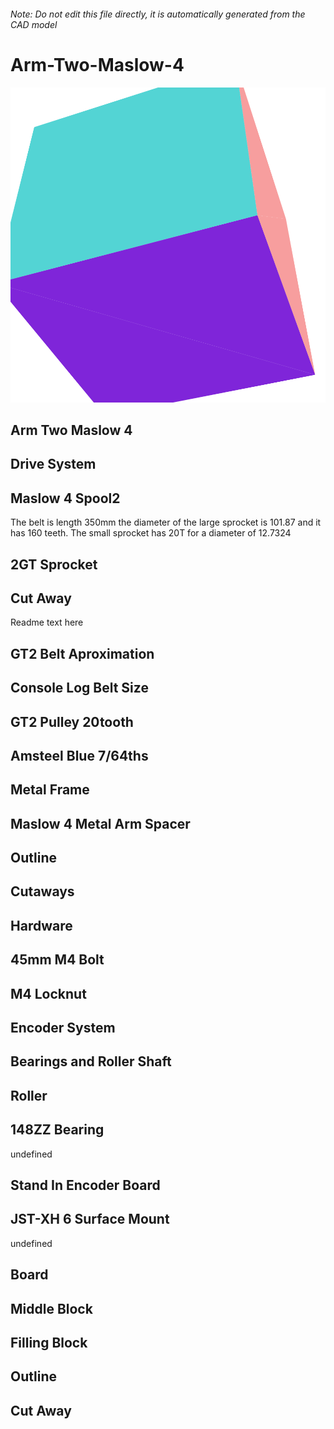 ###### Note: Do not edit this file directly, it is automatically generated from the CAD model

# Arm-Two-Maslow-4

![](/project.svg)

## Arm Two Maslow 4


## Drive System


## Maslow 4 Spool2


The belt is length 350mm the diameter of the large sprocket is 101.87 and it has 160 teeth. The small sprocket has 20T for a diameter of 12.7324


## 2GT Sprocket


## Cut Away


Readme text here


## GT2 Belt Aproximation 


## Console Log Belt Size


## GT2 Pulley 20tooth


## Amsteel Blue 7/64ths


## Metal Frame


## Maslow 4 Metal Arm Spacer


## Outline


## Cutaways


## Hardware


## 45mm M4 Bolt


## M4 Locknut


## Encoder System


## Bearings and Roller Shaft


## Roller


## 148ZZ Bearing


undefined


## Stand In Encoder Board


## JST-XH 6 Surface Mount


undefined


## Board


## Middle Block


## Filling Block


## Outline


## Cut Away


